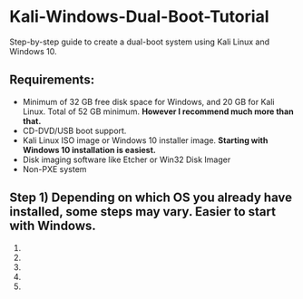 # Kali-Windows-Dual-Boot-Tutorial
Step-by-step guide to create a dual-boot system using Kali Linux and Windows 10.

## Requirements:
- Minimum of 32 GB free disk space for Windows, and 20 GB for Kali Linux. Total of 52 GB minimum. **However I recommend much more than that.**
- CD-DVD/USB boot support.
- Kali Linux ISO image or Windows 10 installer image. **Starting with Windows 10 installation is easiest.**
- Disk imaging software like Etcher or Win32 Disk Imager
- Non-PXE system
  

## Step 1) Depending on which OS you already have installed, some steps may vary. Easier to start with Windows.
1. 
2. 
3. 
4. 
5. 


